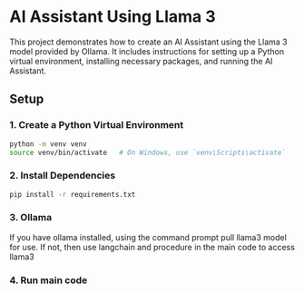 # AI Assistant Using Llama 3

This project demonstrates how to create an AI Assistant using the Llama 3 model provided by Ollama. It includes instructions for setting up a Python virtual environment, installing necessary packages, and running the AI Assistant.

## Setup

### 1. Create a Python Virtual Environment
```bash
python -m venv venv
source venv/bin/activate   # On Windows, use `venv\Scripts\activate`
```

### 2. Install Dependencies
```bash
pip install -r requirements.txt
```

### 3. Ollama
If you have ollama installed, using the command prompt pull llama3 model for use. If not, then use langchain and procedure in the main code to access llama3

### 4. Run main code
